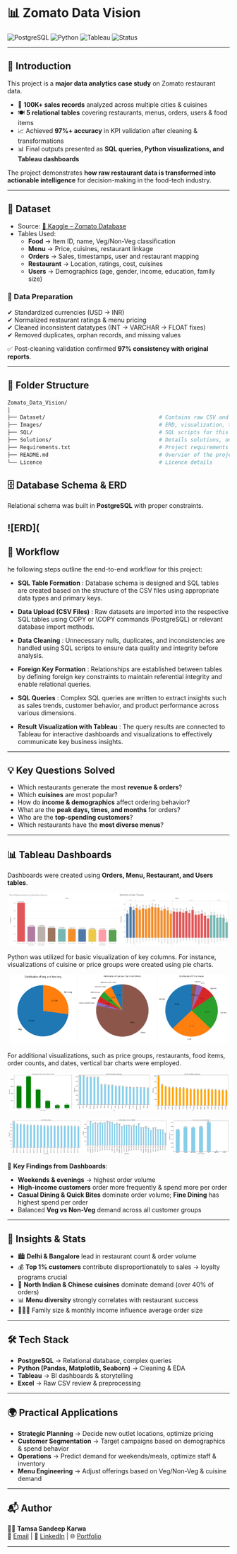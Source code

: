 # 📊 Zomato Data Vision   

![PostgreSQL](https://img.shields.io/badge/Database-PostgreSQL-336791?logo=postgresql)  ![Python](https://img.shields.io/badge/Python-Data%20Analysis-blue?logo=python)  ![Tableau](https://img.shields.io/badge/Visualization-Tableau-orange?logo=tableau)  ![Status](https://img.shields.io/badge/Project-Major%20Project-success)  

---

## 🚀 Introduction  
This project is a **major data analytics case study** on Zomato restaurant data.  
- 📂 **100K+ sales records** analyzed across multiple cities & cuisines  
- 🍽️ **5 relational tables** covering restaurants, menus, orders, users & food items  
- 📈 Achieved **97%+ accuracy** in KPI validation after cleaning & transformations  
- 📊 Final outputs presented as **SQL queries, Python visualizations, and Tableau dashboards**  

The project demonstrates **how raw restaurant data is transformed into actionable intelligence** for decision-making in the food-tech industry.  

---

## 📂 Dataset  
- Source: [📌 Kaggle – Zomato Database](https://www.kaggle.com/datasets/anas123siddiqui/zomato-database)  
- Tables Used:  
  - **Food** → Item ID, name, Veg/Non-Veg classification  
  - **Menu** → Price, cuisines, restaurant linkage  
  - **Orders** → Sales, timestamps, user and restaurant mapping  
  - **Restaurant** → Location, ratings, cost, cuisines  
  - **Users** → Demographics (age, gender, income, education, family size)  

### 🔧 Data Preparation  
✔ Standardized currencies (USD → INR)  
✔ Normalized restaurant ratings & menu pricing  
✔ Cleaned inconsistent datatypes (INT → VARCHAR → FLOAT fixes)  
✔ Removed duplicates, orphan records, and missing values  

✅ Post-cleaning validation confirmed **97% consistency with original reports**.  

---
## 📂 Folder Structure
```bash
Zomato_Data_Vision/
│
├── Dataset/                                    # Contains raw CSV and ZIP files
├── Images/                                     # ERD, visualization, title images
├── SQL/                                        # SQL scripts for this project
├── Solutions/                                  # Details solutions, outputs with visualizations
├── Requirements.txt                            # Project requirements
├── README.md                                   # Overvier of the project
└── Licence                                     # Licence details
```

## 🗄️ Database Schema & ERD  
Relational schema was built in **PostgreSQL** with proper constraints.  

![ERD](
---

## 🔎 Workflow  
he following steps outline the end-to-end workflow for this project:

- **SQL Table Formation** : Database schema is designed and SQL tables are created based on the structure of the CSV files using appropriate data types and primary keys.

- **Data Upload (CSV Files)** : Raw datasets are imported into the respective SQL tables using COPY or \COPY commands (PostgreSQL) or relevant database import methods.

- **Data Cleaning** : Unnecessary nulls, duplicates, and inconsistencies are handled using SQL scripts to ensure data quality and integrity before analysis.

- **Foreign Key Formation** : Relationships are established between tables by defining foreign key constraints to maintain referential integrity and enable relational queries.

- **SQL Queries** : Complex SQL queries are written to extract insights such as sales trends, customer behavior, and product performance across various dimensions.

- **Result Visualization with Tableau** : The query results are connected to Tableau for interactive dashboards and visualizations to effectively communicate key business insights.

---

## 💡 Key Questions Solved  
- Which restaurants generate the most **revenue & orders**?  
- Which **cuisines** are most popular?  
- How do **income & demographics** affect ordering behavior?  
- What are the **peak days, times, and months** for orders?  
- Who are the **top-spending customers**?  
- Which restaurants have the **most diverse menus**?  

---

## 📊 Tableau Dashboards  
Dashboards were created using **Orders, Menu, Restaurant, and Users tables**.  

<p align="center">
  <img src="https://github.com/ShaikhBorhanUddin/Zomato-Data-Analysis/blob/main/Images/Viz_1.png?raw=true" width="49%" />
  <img src="https://github.com/ShaikhBorhanUddin/Zomato-Data-Analysis/blob/main/Images/Viz_3.png?raw=true" width="49%" />
</p>  


Python was utilized for basic visualization of key columns. For instance, visualizations of cuisine or price groups were created using pie charts.
<p align="center">
  <img src="https://github.com/ShaikhBorhanUddin/Zomato-Data-Analysis/blob/main/Images/veg_vs_non_veg.png?raw=true" alt="Veg vs Non-Veg" width="30%" />
  <img src="https://github.com/ShaikhBorhanUddin/Zomato-Data-Analysis/blob/main/Images/distribution_of%20_cuisine.png?raw=true" alt="Cuisine Distribution" width="35.09%" />
  <img src="https://github.com/ShaikhBorhanUddin/Zomato-Data-Analysis/blob/main/Images/price_groups.png?raw=true" alt="Price Groups" width="31.32%" />
</p>

For additional visualizations, such as price groups, restaurants, food items, order counts, and dates, vertical bar charts were employed.

<p align="center">
  <img src="https://github.com/ShaikhBorhanUddin/Zomato-Data-Analysis/blob/main/Images/price-groups_bar.png?raw=true" alt="Price Groups Bar" width="28.72%" />
  <img src="https://github.com/ShaikhBorhanUddin/Zomato-Data-Analysis/blob/main/Images/top_20_f_id.png?raw=true" alt="Top 20 Food IDs" width="34.5%" />
  <img src="https://github.com/ShaikhBorhanUddin/Zomato-Data-Analysis/blob/main/Images/top_20_r_id.png?raw=true" alt="Top 20 Restaurant IDs" width="34.5%" />
</p>

<p align="center">
  <img src="https://github.com/ShaikhBorhanUddin/Zomato-Data-Analysis/blob/main/Images/top_20_order_date.png?raw=true" alt="Top 20 Order Dates" width="32.5%" />
  <img src="https://github.com/ShaikhBorhanUddin/Zomato-Data-Analysis/blob/main/Images/order_count_y_and_m.png?raw=true" alt="Order Count by Year and Month" width="38%" />
  <img src="https://github.com/ShaikhBorhanUddin/Zomato-Data-Analysis/blob/main/Images/order_count_day.png?raw=true" alt="Order Count by Day" width="27%" />
</p>



📌 **Key Findings from Dashboards**:  
- **Weekends & evenings** → highest order volume  
- **High-income customers** order more frequently & spend more per order  
- **Casual Dining & Quick Bites** dominate order volume; **Fine Dining** has highest spend per order  
- Balanced **Veg vs Non-Veg** demand across all customer groups  

---

## 🔑 Insights & Stats  
- 🏙️ **Delhi & Bangalore** lead in restaurant count & order volume  
- 💰 **Top 1% customers** contribute disproportionately to sales → loyalty programs crucial  
- 🥘 **North Indian & Chinese cuisines** dominate demand (over 40% of orders)  
- 📊 **Menu diversity** strongly correlates with restaurant success  
- 👨‍👩‍👧 Family size & monthly income influence average order size  

---

## 🛠️ Tech Stack  
- **PostgreSQL** → Relational database, complex queries  
- **Python (Pandas, Matplotlib, Seaborn)** → Cleaning & EDA  
- **Tableau** → BI dashboards & storytelling  
- **Excel** → Raw CSV review & preprocessing  

---

## 🌍 Practical Applications  
- **Strategic Planning** → Decide new outlet locations, optimize pricing  
- **Customer Segmentation** → Target campaigns based on demographics & spend behavior  
- **Operations** → Predict demand for weekends/meals, optimize staff & inventory  
- **Menu Engineering** → Adjust offerings based on Veg/Non-Veg & cuisine demand  

---

## 📬 Author

👩‍💻 **Tamsa Sandeep Karwa**  
📧 [Email](mailto:tamsakarwa@gmail.com) | 🔗 [LinkedIn](https://www.linkedin.com) | 🌐 [Portfolio](https://github.com/tamsakarwa)  

---



